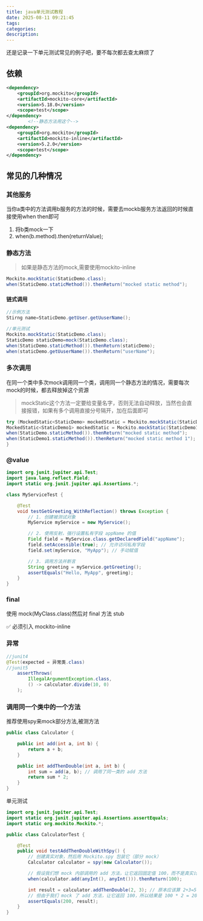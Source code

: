 ```yaml
---
title: java单元测试教程
date: 2025-08-11 09:21:45
tags:
categories:
description:
---
```

还是记录一下单元测试常见的例子吧，要不每次都去查太麻烦了
<!-- more -->

## 依赖
```xml
<dependency>
    <groupId>org.mockito</groupId>
    <artifactId>mockito-core</artifactId>
    <version>5.18.0</version>
    <scope>test</scope>
</dependency>
		<!--静态方法用这个-->
<dependency>
    <groupId>org.mockito</groupId>
    <artifactId>mockito-inline</artifactId>
    <version>5.2.0</version>
    <scope>test</scope>
</dependency>
```
## 常见的几种情况
### 其他服务
当你a类中的方法调用b服务的方法的时候，需要去mockb服务方法返回的时候直接使用when then即可
1. 将b类mock一下
2. when(b.method).then(returnValue);
### 静态方法
> 如果是静态方法的mock,需要使用mockito-inline
```java
Mockito.mockStatic(StaticDemo.class);
when(StaticDemo.staticMethod()).thenReturn("mocked static method");
```
#### 链式调用
```java
//示例方法
Stirng name=StaticDemo.getUser.getUuserName();

//单元测试
Mockito.mockStatic(StaticDemo.class);
StaticDemo staticDemo=mock(StaticDemo.class);
when(StaticDemo.staticMethod()).thenReturn(staticDemo);
when(staticDemo.getUuserName()).thenReturn("userName");
```
### 多次调用
在同一个类中多次mock调用同一个类，调用同一个静态方法的情况，需要每次mock的时候，都去释放掉这个资源
> mockStatic这个方法一定要给变量名字，否则无法自动释放，当然也会直接报错，如果有多个调用直接分号隔开，加在后面即可
```java
try (MockedStatic<StaticDemo> mockedStatic = Mockito.mockStatic(StaticDemo.class);
MockedStatic<StaticDemo1> mockedStatic = Mockito.mockStatic(StaticDemo1.class)) {
when(StaticDemo.staticMethod()).thenReturn("mocked static method");
when(StaticDemo1.staticMethod()).thenReturn("mocked static method 1");
}
```
### @value
```java
import org.junit.jupiter.api.Test;
import java.lang.reflect.Field;
import static org.junit.jupiter.api.Assertions.*;

class MyServiceTest {

    @Test
    void testGetGreeting_WithReflection() throws Exception {
        // 1. 创建被测试对象
        MyService myService = new MyService();

        // 2. 使用反射，强行设置私有字段 appName 的值
        Field field = MyService.class.getDeclaredField("appName");
        field.setAccessible(true); // 允许访问私有字段
        field.set(myService, "MyApp"); // 手动赋值

        // 3. 调用方法并断言
        String greeting = myService.getGreeting();
        assertEquals("Hello, MyApp", greeting);
    }
}
```
### final
	
使用 mock(MyClass.class)然后对 final 方法 stub

✅ 必须引入 mockito-inline
### 异常
```java
//junit4
@Test(expected = 异常类.class)
//junit5
    assertThrows(
        IllegalArgumentException.class,
        () -> calculator.divide(10, 0)
    );
```
### 调用同一个类中的一个方法
推荐使用spy来mock部分方法,被测方法
```java
public class Calculator {

    public int add(int a, int b) {
        return a + b;
    }

    public int addThenDouble(int a, int b) {
        int sum = add(a, b); // 调用了同一类的 add 方法
        return sum * 2;
    }
}
```
单元测试
```java
import org.junit.jupiter.api.Test;
import static org.junit.jupiter.api.Assertions.assertEquals;
import static org.mockito.Mockito.*;

public class CalculatorTest {

    @Test
    public void testAddThenDoubleWithSpy() {
        // 创建真实对象，然后用 Mockito.spy 包装它（部分 mock）
        Calculator calculator = spy(new Calculator());

        // 假设我们想 mock 内部调用的 add 方法，让它返回固定值 100，而不是真实计算
        when(calculator.add(anyInt(), anyInt())).thenReturn(100);

        int result = calculator.addThenDouble(2, 3); // 原本应该算 2+3=5，然后 5 * 2=10
        // 但由于我们 mock 了 add 方法，让它返回 100，所以结果是 100 * 2 = 200
        assertEquals(200, result);
    }
}
```

